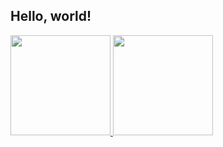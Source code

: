  ## Hello, world!
 
 <div>
  <a href="https://github.com/kevyngorito">
  <img height="160em" src="https://github-readme-stats.vercel.app/api?username=kevyngorito&show_icons=true&theme=dracula&include_all_commits=true&count_private=true"/>
  <img height="160em" src="https://github-readme-stats.vercel.app/api/top-langs/?username=kevyngorito&layout=compact&langs_count=7&theme=dracula"/>
</div>

##

